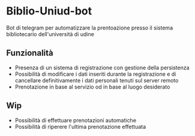 # Biblio-Uniud-bot
Bot di telegram per automatizzare la prentoazione presso il sistema bibliotecario dell'università di udine
## Funzionalità
- Presenza di un sistema di registrazione con gestione della persistenza
- Possibilità di modificare i dati inseriti durante la registrazione e di cancellare definitivamente i dati personali tenuti sul server remoto
- Prenotazione in base al servizio od in base al luogo desiderato
## Wip
- Possibilità di effettuare prenotazioni automatiche
- Possibilità di riperere l'ultima prenotazione effettuata
